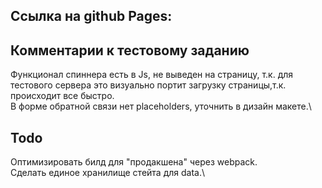 ## Ссылка на github Pages: 

## Комментарии к тестовому заданию
Функционал спиннера есть в Js, не выведен на страницу, т.к. для тестового сервера это визуально портит загрузку страницы,т.к. происходит все быстро.\
В форме обратной связи нет placeholders, уточнить в дизайн макете.\


## Todo
Оптимизировать билд для "продакшена" через webpack.\
Сделать единое хранилище стейта для data.\